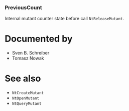 ### PreviousCount

Internal mutant counter state before call `NtReleaseMutant`.

# Documented by

* Sven B. Schreiber
* Tomasz Nowak

# See also

* `NtCreateMutant`
* `NtOpenMutant`
* `NtQueryMutant`
